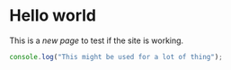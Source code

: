 # Hello world

This is a _new page_ to test if the site is working.

```js
console.log("This might be used for a lot of thing");
```
